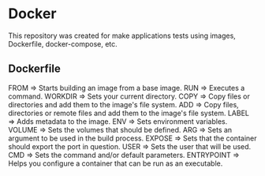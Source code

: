 # Docker

This repository was created for make applications tests using images, Dockerfile, docker-compose, etc.

## Dockerfile

FROM => Starts building an image from a base image.
RUN => Executes a command.
WORKDIR => Sets your current directory.
COPY => Copy files or directories and add them to the image's file system.
ADD => Copy files, directories or remote files and add them to the image's file system.
LABEL => Adds metadata to the image.
ENV => Sets environment variables.
VOLUME => Sets the volumes that should be defined.
ARG => Sets an argument to be used in the build process.
EXPOSE => Sets that the container should export the port in question.
USER => Sets the user that will be used.
CMD => Sets the command and/or default parameters.
ENTRYPOINT => Helps you configure a container that can be run as an executable.